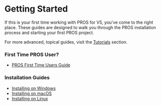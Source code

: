 # Getting Started

If this is your first time working with PROS for V5, you've come to the right place. These guides are designed to walk you through the PROS installation process and starting your first PROS project.

For more advanced, topical guides, visit the [Tutorials](docs/tutorials/index.md) section.

### First Time PROS User?

- [PROS First Time Users Guide](docs/getting-started/new-users.md)

### Installation Guides

- [Installing on Windows](docs/getting-started/windows.md)
- [Installing on macOS](docs/getting-started/macos.md)
- [Installing on Linux](docs/getting-started/linux.md)

